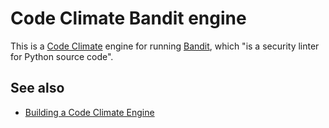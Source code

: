 # Code Climate Bandit engine

This is a [Code Climate](https://codeclimate.com/) engine for running [Bandit](https://wiki.openstack.org/wiki/Security/Projects/Bandit), which "is a security linter for Python source code".

## See also

* [Building a Code Climate Engine](https://docs.codeclimate.com/docs/building-a-code-climate-engine)
